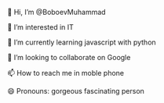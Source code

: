 👋 Hi, I’m @BoboevMuhammad

👀 I’m interested in IT

🌱 I’m currently learning javascript with python

💞️ I’m looking to collaborate on Google

📫 How to reach me in moble phone

😄 Pronouns: gorgeous fascinating person


<!---
BoboevMuhammad/BoboevMuhammad is a ✨ special ✨ repository because its `README.md` (this file) appears on your GitHub profile.
You can click the Preview link to take a look at your changes.
--->
